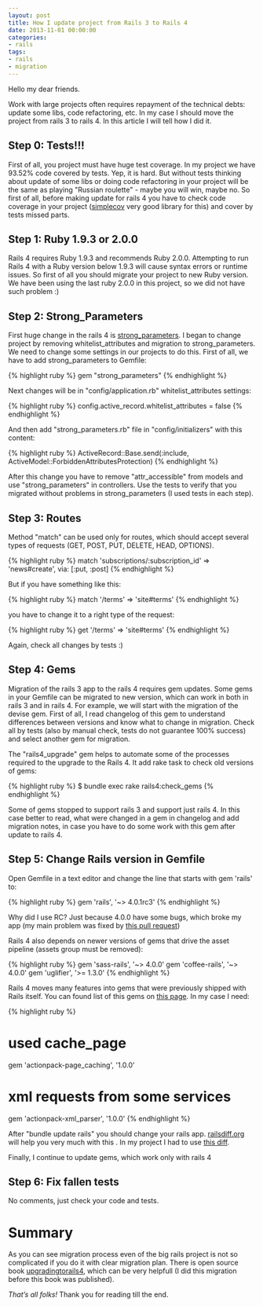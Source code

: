 ```yaml
---
layout: post
title: How I update project from Rails 3 to Rails 4
date: 2013-11-01 00:00:00
categories:
- rails
tags:
- rails
- migration
---
```

Hello my dear friends.

Work with large projects often requires repayment of the technical debts: update some libs, сode refactoring, etc. In my case I should move the project from rails 3 to rails 4. In this article I will tell how I did it.

## Step 0: Tests!!!

First of all, you project must have huge test coverage. In my project we have 93.52% code covered by tests. Yep, it is hard. But without tests thinking about update of some libs or doing сode refactoring in your project will be the same as playing "Russian roulette" - maybe you will win, maybe no. So first of all, before making update for rails 4 you have to check code coverage in your project ([simplecov](https://github.com/colszowka/simplecov) very good library for this) and cover by tests missed parts.

## Step 1: Ruby 1.9.3 or 2.0.0

Rails 4 requires Ruby 1.9.3 and recommends Ruby 2.0.0. Attempting to run Rails 4 with a Ruby version below 1.9.3 will cause syntax errors or runtime issues. So first of all you should migrate your project to new Ruby version. We have been using the last ruby 2.0.0 in this project, so we did not have such problem :)

## Step 2: Strong\_Parameters

First huge change in the rails 4 is [strong\_parameters](https://github.com/rails/strong_parameters). I began to change project by removing whitelist\_attributes and migration to strong\_parameters. We need to change some settings in our projects to do this. First of all, we have to add strong\_parameters to Gemfile:

{% highlight ruby %}
gem "strong_parameters"
{% endhighlight %}

Next changes will be in "config/application.rb" whitelist\_attributes settings:

{% highlight ruby %}
config.active_record.whitelist_attributes = false
{% endhighlight %}

And then add "strong\_parameters.rb" file in "config/initializers" with this content:

{% highlight ruby %}
ActiveRecord::Base.send(:include, ActiveModel::ForbiddenAttributesProtection)
{% endhighlight %}

After this change you have to remove "attr\_accessible" from models and use "strong\_parameters" in controllers. Use the tests to verify that you migrated without problems in strong\_parameters (I used tests in each step).

## Step 3: Routes

Method "match" can be used only for routes, which should accept several types of requests (GET, POST, PUT, DELETE, HEAD, OPTIONS).

{% highlight ruby %}
match 'subscriptions/:subscription_id' => 'news#create', via: [:put, :post]
{% endhighlight %}

But if you have something like this:

{% highlight ruby %}
match '/terms' => 'site#terms'
{% endhighlight %}

you have to change it to a right type of the request:

{% highlight ruby %}
get '/terms' => 'site#terms'
{% endhighlight %}

Again, check all changes by tests :)

## Step 4: Gems

Migration of the rails 3 app to the rails 4 requires gem updates. Some gems in your Gemfile can be migrated to new version, which can work in both in rails 3 and in rails 4. For example, we will start with the migration of the devise gem. First of all, I read changelog of this gem to understand differences between versions and know what to change in migration. Check all by tests (also by manual check, tests do not guarantee 100% success) and select another gem for migration.

The "rails4\_upgrade" gem helps to automate some of the processes required to the upgrade to the Rails 4. It add rake task to check old versions of gems:

{% highlight ruby %}
$ bundle exec rake rails4:check_gems
{% endhighlight %}

Some of gems stopped to support rails 3 and support just rails 4. In this case better to read, what were changed in a gem in changelog and add migration notes, in case you have to do some work with this gem after update to rails 4.

## Step 5: Change Rails version in Gemfile

Open Gemfile in a text editor and change the line that starts with gem 'rails' to:

{% highlight ruby %}
gem 'rails', '~> 4.0.1rc3'
{% endhighlight %}

Why did I use RC? Just because 4.0.0 have some bugs, which broke my app (my main problem was fixed by [this pull request](https://github.com/rails/rails/pull/11496))

Rails 4 also depends on newer versions of gems that drive the asset pipeline (assets group must be removed):

{% highlight ruby %}
gem 'sass-rails', '~> 4.0.0'
gem 'coffee-rails', '~> 4.0.0'
gem 'uglifier', '>= 1.3.0'
{% endhighlight %}

Rails 4 moves many features into gems that were previously shipped with Rails itself. You can found list of this gems on [this page](http://www.andylindeman.com/2013/03/05/gems-extracted-in-rails-4.html). In my case I need:

{% highlight ruby %}
# used cache_page
gem 'actionpack-page_caching', '1.0.0'
# xml requests from some services
gem 'actionpack-xml_parser', '1.0.0'
{% endhighlight %}

After "bundle update rails" you should change your rails app. [railsdiff.org](http://railsdiff.org/) will help you very much with this . In my project I had to  use [this diff](http://railsdiff.org/html/v3.2.15-v4.0.1.rc3.html).

Finally, I continue to update gems, which work only with rails 4

## Step 6: Fix fallen tests

No comments, just check your code and tests.

# Summary

As you can see migration process even of the big rails project is not so complicated if you do it with clear migration plan. There is open source book [upgradingtorails4](http://www.upgradingtorails4.com/), which can be very helpfull (I did this migration before this book was published).

*That’s all folks!* Thank you for reading till the end.